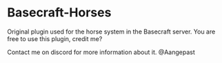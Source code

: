 # Basecraft-Horses

Original plugin used for the horse system in the Basecraft server. You are free to use this plugin, credit me?

Contact me on discord for more information about it. @Aangepast
